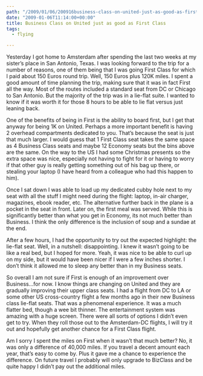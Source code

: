 ```yaml
---
path: "/2009/01/06/200916business-class-on-united-just-as-good-as-first-class-html/" 
date: "2009-01-06T11:14:00+00:00" 
title: Business Class on United just as good as First Class
tags:
  - flying

---
```


  <p>
    Yesterday I got home to Amsterdam after spending the last two weeks at my sister&#8217;s place in San Antonio, Texas. I was looking forward to the trip for a number of reasons, one of them being that I was going First Class for which I paid about 150 Euros round trip. Well, 150 Euros plus 120K miles. I spent a good amount of time planning the trip, making sure that it was in fact First all the way. Most of the routes included a standard seat from DC or Chicago to San Antonio. But the majority of the trip was in a lie-flat suite. I wanted to know if it was worth it for those 8 hours to be able to lie flat versus just leaning back.
  </p>
  
  <p>
    One of the benefits of being in First is the ability to board first, but I get that anyway for being 1K on United. Perhaps a more important benefit is having 2 overhead compartments dedicated to you. That&#8217;s because the seat is just that much larger. I would guess that 1 First Class seat takes the same space as 4 Business Class seats and maybe 12 Economy seats but the bins above are the same. On the way to the US I had some Christmas presents so the extra space was nice, especially not having to fight for it or having to worry if that other guy is really getting something out of his bag up there, or stealing your laptop (I have heard from a colleague who had this happen to him).
  </p>
  
  <p>
    Once I sat down I was able to load up my dedicated cubby hole next to my seat with all the stuff I might need during the flight: laptop, in-air charger, magazines, ebook reader, etc. The alternative further back in the plane is a pocket in the seat in front. Later on, the first meal was served. While this is significantly better than what you get in Economy, its not much better than Business. I think the only difference is the inclusion of soup and a sundae at the end.
  </p>
  
  <p>
    After a few hours, I had the opportunity to try out the expected highlight: the lie-flat seat. Well, in a nutshell: disappointing. I knew it wasn&#8217;t going to be like a real bed, but I hoped for more. Yeah, it was nice to be able to curl up on my side, but it would have been nicer if I were a few inches shorter. I don&#8217;t think it allowed me to sleep any better than in my Business seats.
  </p>
  
  <p>
    So overall I am not sure if First is enough of an improvement over Business&#8230;for now. I know things are changing on United and they are gradually improving their upper class seats. I had a flight from DC to LA or some other US cross-country flight a few months ago in their new Business class lie-flat seats. That was a phenomenal experience. It was a much flatter bed, though a wee bit thinner. The entertainment system was amazing with a huge screen. There were all sorts of options I didn&#8217;t even get to try. When they roll those out to the Amsterdam-DC flights, I will try it out and hopefully get another chance for a First Class flight.
  </p>
  
  <p>
    Am I sorry I spent the miles on First when it wasn&#8217;t that much better? No, it was only a difference of 40,000 miles. If you travel a decent amount each year, that&#8217;s easy to come by. Plus it gave me a chance to experience the difference. On future travel I probably will only upgrade to BizClass and be quite happy I didn&#8217;t pay out the additional miles.
  </p>
</div>